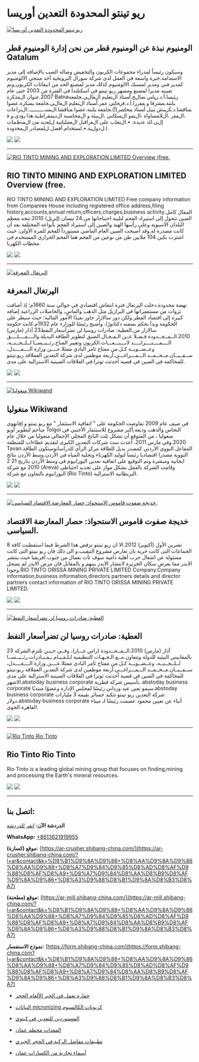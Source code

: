 # ريو تينتو المحدودة التعدين أوريسا

<a href="https://swt.shibang-china.com/?l=ar&img&k=%D8%B1%D9%8A%D9%88+%D8%AA%D9%8A%D9%86%D8%AA%D9%88+%D8%A7%D9%84%D9%85%D8%AD%D8%AF%D9%88%D8%AF%D8%A9+%D8%A7%D9%84%D8%AA%D8%B9%D8%AF%D9%8A%D9%86+%D8%A3%D9%88%D8%B1%D9%8A%D8%B3%D8%A7" target="_blank">![ريو تينتو المحدودة التعدين أوريسا](http://static.shibang-china.com/all-800x300/1109.jpg)</a>

## الومنيوم نبذة عن الومنيوم قطر من نحن إدارة الومنيوم قطر Qatalum
وسيكون رئيساً لمدراء مجموعات الكربون والتخفيض وصالة الصب بالإضافة إلى مدير الاستدامة.خبرة واسعة في العمل لدى شركة سورال النرويجية أحد منتجي الالومنيوم كمدير فني ومدير لمسبك الالومنيوم كذلك مدير لمصنع الحد من انبعاثات الكربون,وتم تعيينه مديرا لمصنع ومصهر ريو تينتو في اسكتلندا في الفترة من 2003 حتى عام 2007.ﻋﻨوان اﻝﻤذﻜرة Batnaرﺌﻴﺴﺎ.أ.د.زﻴﺎﻨﻲ ﺼﺎﻝﺢ.أﺴﺘﺎذ اﻝﺘﻌﻠﻴم اﻝﻌﺎﻝﻲ.ﺠﺎﻤﻌﺔ ﺒﺎﺘﻨﺔ.ﻤﺸرﻓﺎ و ﻤﻘررا.أ.د.ﻓرﺤﺎﺘﻲ ﻋﻤر.أﺴﺘﺎذ اﻝﺘﻌﻠﻴم اﻝﻌﺎﻝﻲ.ﺠﺎﻤﻌﺔ ﺒﺴﻜرة.ﻋﻀوا ﻤﻨﺎﻗﺸﺎ.د.ﻜرﻴﺒش ﻨﺒﻴل.أﺴﺘﺎذ ﻤﺤﺎﻀر(أ).ﺠﺎﻤﻌﺔ ﺒﺎﺘﻨﺔ.ﻋﻀوا ﻤﻨﺎﻗﺸﺎ.اﻝﺴﻨ.ـــــــــ.:اﻝﻨزاﻋﺎت ،اﻝﻔﻘر ،اﻝﻼﻤﺴﺎواة ،اﻝﻨﻤو اﻝﺴﻜﺎﻨﻲ ،اﻝﺒﻴﺌﺔ و اﻝﻤﺤﺎﺴﺒﺔ اﻝدﻴﻤﻘراطﻴﺔ.ﻫذا ﻴؤدي.و ﻓ إﻝﻰ.اﺌد ﻋدﻴدة: •.اﻝﺘﻐﻠب ﻋﻠﻰ اﻝﻌراﻗﻴل اﻝﻌﻤﻠﻴﺎﺘﻴﺔ ﻝﻠﻌدﻴد ﻤن اﻝﻤﻨظﻤﺎت ا.ﻝدوﻝﻴﺔ.•.اﺴﺘﺨدام.أﻓﻀل.ﻝﻠﻤﺼﺎدر اﻝﻤﺤدودة.


<a href="https://whatsapp.shibangsoft.com/WhatsApp.php" target="_blank" title="WhatsApp">![](http://static.shibang-china.com/icon/whatsapp.png)</a> <a href="https://swt.shibang-china.com/?l=ar&icon&k=%D8%B1%D9%8A%D9%88+%D8%AA%D9%8A%D9%86%D8%AA%D9%88+%D8%A7%D9%84%D9%85%D8%AD%D8%AF%D9%88%D8%AF%D8%A9+%D8%A7%D9%84%D8%AA%D8%B9%D8%AF%D9%8A%D9%86+%D8%A3%D9%88%D8%B1%D9%8A%D8%B3%D8%A7" target="_blank">![](http://static.shibang-china.com/icon/chat-ar.png)</a>

---

<a href="https://swt.shibang-china.com/?l=ar&img&k=%D8%B1%D9%8A%D9%88+%D8%AA%D9%8A%D9%86%D8%AA%D9%88+%D8%A7%D9%84%D9%85%D8%AD%D8%AF%D9%88%D8%AF%D8%A9+%D8%A7%D9%84%D8%AA%D8%B9%D8%AF%D9%8A%D9%86+%D8%A3%D9%88%D8%B1%D9%8A%D8%B3%D8%A7" target="_blank">![RIO TINTO MINING AND EXPLORATION LIMITED Overview (free.](http://static.shibang-china.com/all-800x300/80.jpg)</a>

## RIO TINTO MINING AND EXPLORATION LIMITED Overview (free.
RIO TINTO MINING AND EXPLORATION LIMITED Free company information from Companies House including registered office address,filing history,accounts,annual return,officers,charges,business activity.المقال كامل الصين تتحول إلى استيراد الفحم لتلبية احتياجاتها من.24 نيسان (إبريل) 2010.تتجه معظم البلدان الآسيوية وعلى رأسها الهند والصين إلى استيراد الفحم بأنواعه المختلفة بعد أن كانت مصدرة له.وقد أصبحت الصين العام الماضي مستورداً للفحم للمرة الأولى، حيث اشترت بكين 104 ملايين طن من نوعين من الفحم هما الفحم الحراري المستخدم في محطات الكهربا.


<a href="https://whatsapp.shibangsoft.com/WhatsApp.php" target="_blank" title="WhatsApp">![](http://static.shibang-china.com/icon/whatsapp.png)</a> <a href="https://swt.shibang-china.com/?l=ar&icon&k=%D8%B1%D9%8A%D9%88+%D8%AA%D9%8A%D9%86%D8%AA%D9%88+%D8%A7%D9%84%D9%85%D8%AD%D8%AF%D9%88%D8%AF%D8%A9+%D8%A7%D9%84%D8%AA%D8%B9%D8%AF%D9%8A%D9%86+%D8%A3%D9%88%D8%B1%D9%8A%D8%B3%D8%A7" target="_blank">![](http://static.shibang-china.com/icon/chat-ar.png)</a>

---

<a href="https://swt.shibang-china.com/?l=ar&img&k=%D8%B1%D9%8A%D9%88+%D8%AA%D9%8A%D9%86%D8%AA%D9%88+%D8%A7%D9%84%D9%85%D8%AD%D8%AF%D9%88%D8%AF%D8%A9+%D8%A7%D9%84%D8%AA%D8%B9%D8%AF%D9%8A%D9%86+%D8%A3%D9%88%D8%B1%D9%8A%D8%B3%D8%A7" target="_blank">![الپرتغال المعرفة](http://static.shibang-china.com/all-800x300/273.jpg)</a>

## الپرتغال المعرفة
نهضة محدودة.دخلت الپرتغال فترة انتعاش اقتصادي في حوالي سنة 1660م؛ إذ أضافت ثروات من مستعمراتها في البرازيل مثل الذهب والماس، والحاصلات الزراعية إضافة كبيرة إلى اقتصاد القطر.ولكن دور سالازار جاوز بعيدًا الأمور المالية؛ حيث سيطر على الحكومة وبدأ يحكم بصفته دكتاتورًا، وأصبح رئيسًا للوزارء عام 1932م.كانت حكومة سالازار من.اﻟﻌﻄﻴﺔ: ﺻﺎدرات روﺳﻴﺎ ﻟﻦ ﺗﻀﺮأﺳﻌﺎر اﻟﻨﻔﻂ23 آذار (مارس) 2010.اﻟــﻤــﺤــﺪودة ﻓـﻀـﻼ ﻋــﻦ اﻟـﻤـﺠـﺎل.اﻟﻀﻴﻖ ﻟﺘﻄﻮﻳﺮ اﻟﻄﺎﻗﺔ اﻟﺒﺪﻳﻠﺔ.واﻟــــﻘــــﻠــــﻖ اﻟــــﻤــــﺘــــﺰاﻳــــﺪ ﻻﻧـــﺒـــﻌـــﺎث.اﻟﻜﺮﺑﻮن وﺗﻐﻴﻴﺮ اﻟﻤﻨﺎخ.رﺋــﻴــﺴــﺎ ﻟــﻠــﺠــﻨــﺔ، وﻋــﻀــﻮﻳــﺔ ﻛـﻞ.ﻣﻦ ﻣﻔﺘﺎح ﺛﺎﻣﺮ اﻟﺒﺎدي ﻣﻤﺜﻼ.ﻋــــﻦ وزارة اﻟــــﻌــــﺪل، ﺳــﻔــﻴــﺎن.ﻣــﺤــﻤــﺪ اﻟـــﻤـــﺮاﻏـــﻲ.أرﺑﻌﺔ ﻣﻮﻇﻔﻴﻦ ﻟﺪى ﺷﺮﻛﺔ اﻟﺘﻌﺪﻳﻦ اﻟﻌﻤﻼﻗﺔ رﻳﻮ.ﺗﻴﻨﺘﻮ ﻟﻠﻤﺤﺎﻛﻤﺔ ﻓﻲ اﻟﺼﻴﻦ ﻓﻲ ﻗﻀﻴﺔ أﺣﺪﺛﺖ ﺗﻮﺗﺮا.ﻓﻲ اﻟﻌﻼﻗﺎت اﻟﺼﻴﻨﻴﺔ اﻻﺳﺘﺮاﻟﻴﺔ ﻋﻠﻰ ﻣﺪى.


<a href="https://whatsapp.shibangsoft.com/WhatsApp.php" target="_blank" title="WhatsApp">![](http://static.shibang-china.com/icon/whatsapp.png)</a> <a href="https://swt.shibang-china.com/?l=ar&icon&k=%D8%B1%D9%8A%D9%88+%D8%AA%D9%8A%D9%86%D8%AA%D9%88+%D8%A7%D9%84%D9%85%D8%AD%D8%AF%D9%88%D8%AF%D8%A9+%D8%A7%D9%84%D8%AA%D8%B9%D8%AF%D9%8A%D9%86+%D8%A3%D9%88%D8%B1%D9%8A%D8%B3%D8%A7" target="_blank">![](http://static.shibang-china.com/icon/chat-ar.png)</a>

---

<a href="https://swt.shibang-china.com/?l=ar&img&k=%D8%B1%D9%8A%D9%88+%D8%AA%D9%8A%D9%86%D8%AA%D9%88+%D8%A7%D9%84%D9%85%D8%AD%D8%AF%D9%88%D8%AF%D8%A9+%D8%A7%D9%84%D8%AA%D8%B9%D8%AF%D9%8A%D9%86+%D8%A3%D9%88%D8%B1%D9%8A%D8%B3%D8%A7" target="_blank">![منغوليا Wikiwand](http://static.shibang-china.com/all-800x300/823.jpg)</a>

## منغوليا Wikiwand
في صيف عام 2009 تفاوضت الحكومة على &quot; اتفاقية الاستثمار &quot; مع ريو تينتو و إفانهوي مناجم لتطوير أويو Tolgoi النحاس والذهب وديعة,أكبر مشروع للاستثمار الأجنبي في منغوليا ، من المتوقع أن تشكل ثلث الناتج المحلي الإجمالي منغوليا من خلال عام 2020.وفي مارس 2011، أعدت ست شركات التعدين الكبرى لتقديم عطاءات للمنطقة Tavan.المفاعل النووي الاردني كمصدر بديل للطاقة مركز الرأي للدراساتوستكون الطاقة النووية مصدرا اقتصاديا رئيسا لتوليد الكهرباء وتحلية المياه في الأردن.وسط الأردن نتائج ايجابية ومبشرة وتم التوقيع على اتفاقية تعدين اليورانيوم في وسط الأردن بتاريخ 21 2 2010 مع شركة (Areva) وقامت الشركة بالعمل بشكل مواز على تحديد احتياطي اليورانيوم بالتعاون مع شركة (Rio Tinto) البريطانية الاسترالية.


<a href="https://whatsapp.shibangsoft.com/WhatsApp.php" target="_blank" title="WhatsApp">![](http://static.shibang-china.com/icon/whatsapp.png)</a> <a href="https://swt.shibang-china.com/?l=ar&icon&k=%D8%B1%D9%8A%D9%88+%D8%AA%D9%8A%D9%86%D8%AA%D9%88+%D8%A7%D9%84%D9%85%D8%AD%D8%AF%D9%88%D8%AF%D8%A9+%D8%A7%D9%84%D8%AA%D8%B9%D8%AF%D9%8A%D9%86+%D8%A3%D9%88%D8%B1%D9%8A%D8%B3%D8%A7" target="_blank">![](http://static.shibang-china.com/icon/chat-ar.png)</a>

---

<a href="https://swt.shibang-china.com/?l=ar&img&k=%D8%B1%D9%8A%D9%88+%D8%AA%D9%8A%D9%86%D8%AA%D9%88+%D8%A7%D9%84%D9%85%D8%AD%D8%AF%D9%88%D8%AF%D8%A9+%D8%A7%D9%84%D8%AA%D8%B9%D8%AF%D9%8A%D9%86+%D8%A3%D9%88%D8%B1%D9%8A%D8%B3%D8%A7" target="_blank">![خديجة صفوت قاموس الاستحواذ: حصار المعارضة الاقتصاد السياسى.](http://static.shibang-china.com/all-800x300/449.jpg)</a>

## خديجة صفوت قاموس الاستحواذ: حصار المعارضة الاقتصاد السياسى.
8 تشرين الأول (أكتوبر) 2012.الا ان ريو تينتو ترفض هذا الشرط فيما استقطبت كافة الجماعات التى كانت حرية بان تعارض مشروع التنقيب.و الى ذلك فان ربو تينتو التى كانت مسئولة عن اشعال حرب أهلية دامية سوف تأت بعمال من جنوب افريقيا حيث ينتشر الايدز مما يعرض سكان الجزيرة لانتشار الايدز بينهم.و بالمقابل فان مرض الايدز لم يسجل وجودا.RIO TINTO ORISSA MINING PRIVATE LIMITED Company.Company information,business information,directors partners details and director partners contact information of RIO TINTO ORISSA MINING PRIVATE LIMITED.


<a href="https://whatsapp.shibangsoft.com/WhatsApp.php" target="_blank" title="WhatsApp">![](http://static.shibang-china.com/icon/whatsapp.png)</a> <a href="https://swt.shibang-china.com/?l=ar&icon&k=%D8%B1%D9%8A%D9%88+%D8%AA%D9%8A%D9%86%D8%AA%D9%88+%D8%A7%D9%84%D9%85%D8%AD%D8%AF%D9%88%D8%AF%D8%A9+%D8%A7%D9%84%D8%AA%D8%B9%D8%AF%D9%8A%D9%86+%D8%A3%D9%88%D8%B1%D9%8A%D8%B3%D8%A7" target="_blank">![](http://static.shibang-china.com/icon/chat-ar.png)</a>

---

<a href="https://swt.shibang-china.com/?l=ar&img&k=%D8%B1%D9%8A%D9%88+%D8%AA%D9%8A%D9%86%D8%AA%D9%88+%D8%A7%D9%84%D9%85%D8%AD%D8%AF%D9%88%D8%AF%D8%A9+%D8%A7%D9%84%D8%AA%D8%B9%D8%AF%D9%8A%D9%86+%D8%A3%D9%88%D8%B1%D9%8A%D8%B3%D8%A7" target="_blank">![اﻟﻌﻄﻴﺔ: ﺻﺎدرات روﺳﻴﺎ ﻟﻦ ﺗﻀﺮأﺳﻌﺎر اﻟﻨﻔﻂ](http://static.shibang-china.com/all-800x300/72.jpg)</a>

## اﻟﻌﻄﻴﺔ: ﺻﺎدرات روﺳﻴﺎ ﻟﻦ ﺗﻀﺮأﺳﻌﺎر اﻟﻨﻔﻂ
23 آذار (مارس) 2010.اﻟــﻤــﺤــﺪودة (راس ﻏـــﺎز)، وﻓــﻲ ﺣـﻴـﻦ ﺗﻠﺘﺰم.اﻟﺸﺮﻛﺔ ﺑﺎﻟﻤﻘﺎﻳﻴﺲ اﻟﺒﻴﺌﻴﺔ ﻟﻠﺪوﻟﺔ وﺗﺘﻌﺎون.ﻣــﻊ اﻟـﺠـﻬـﺎت اﻟﺘﻨﻈﻴﻤﻴﺔ ﻟـﻠـﻘـﻴـﺎم ﺑـﻤـﺒـﺎدرات.رﺋــﻴــﺴــﺎ ﻟــﻠــﺠــﻨــﺔ، وﻋــﻀــﻮﻳــﺔ ﻛـﻞ.ﻣﻦ ﻣﻔﺘﺎح ﺛﺎﻣﺮ اﻟﺒﺎدي ﻣﻤﺜﻼ.ﻋــــﻦ وزارة اﻟــــﻌــــﺪل، ﺳــﻔــﻴــﺎن.ﻣــﺤــﻤــﺪ اﻟـــﻤـــﺮاﻏـــﻲ.أرﺑﻌﺔ ﻣﻮﻇﻔﻴﻦ ﻟﺪى ﺷﺮﻛﺔ اﻟﺘﻌﺪﻳﻦ اﻟﻌﻤﻼﻗﺔ رﻳﻮ.ﺗﻴﻨﺘﻮ ﻟﻠﻤﺤﺎﻛﻤﺔ ﻓﻲ اﻟﺼﻴﻦ ﻓﻲ ﻗﻀﻴﺔ أﺣﺪﺛﺖ ﺗﻮﺗﺮا.ﻓﻲ اﻟﻌﻼﻗﺎت اﻟﺼﻴﻨﻴﺔ اﻻﺳﺘﺮاﻟﻴﺔ ﻋﻠﻰ ﻣﺪى اﻻﺷﻬﺮ.abstoday business corporate تأسيس شركة قطرية..abstoday business corporate سيمو تعين عيد ورداني رئيسًا لمجلس الإدارة وعضوًا منتدبًا.abstoday business corporate شركة التعدين ريو تينتو تتكبد خسائر بقيمة 3 مليارات دولار.abstoday business corporate أنباء عن تعيين محمود عصمت رئيسًا لـ ميناء القاهرة الجوي.


<a href="https://whatsapp.shibangsoft.com/WhatsApp.php" target="_blank" title="WhatsApp">![](http://static.shibang-china.com/icon/whatsapp.png)</a> <a href="https://swt.shibang-china.com/?l=ar&icon&k=%D8%B1%D9%8A%D9%88+%D8%AA%D9%8A%D9%86%D8%AA%D9%88+%D8%A7%D9%84%D9%85%D8%AD%D8%AF%D9%88%D8%AF%D8%A9+%D8%A7%D9%84%D8%AA%D8%B9%D8%AF%D9%8A%D9%86+%D8%A3%D9%88%D8%B1%D9%8A%D8%B3%D8%A7" target="_blank">![](http://static.shibang-china.com/icon/chat-ar.png)</a>

---

<a href="https://swt.shibang-china.com/?l=ar&img&k=%D8%B1%D9%8A%D9%88+%D8%AA%D9%8A%D9%86%D8%AA%D9%88+%D8%A7%D9%84%D9%85%D8%AD%D8%AF%D9%88%D8%AF%D8%A9+%D8%A7%D9%84%D8%AA%D8%B9%D8%AF%D9%8A%D9%86+%D8%A3%D9%88%D8%B1%D9%8A%D8%B3%D8%A7" target="_blank">![Rio Tinto Rio Tinto](http://static.shibang-china.com/all-800x300/223.jpg)</a>

## Rio Tinto Rio Tinto
Rio Tinto is a leading global mining group that focuses on finding,mining and processing the Earth&#39;s mineral resources.

<a href="https://whatsapp.shibangsoft.com/WhatsApp.php" target="_blank" title="WhatsApp">![](http://static.shibang-china.com/icon/whatsapp.png)</a> <a href="https://swt.shibang-china.com/?l=ar&icon&k=%D8%B1%D9%8A%D9%88+%D8%AA%D9%8A%D9%86%D8%AA%D9%88+%D8%A7%D9%84%D9%85%D8%AD%D8%AF%D9%88%D8%AF%D8%A9+%D8%A7%D9%84%D8%AA%D8%B9%D8%AF%D9%8A%D9%86+%D8%A3%D9%88%D8%B1%D9%8A%D8%B3%D8%A7" target="_blank">![](http://static.shibang-china.com/icon/chat-ar.png)</a>

---
## اتصل بنا:

**الدردشة الآن:** [انقر للدردشة](https://swt.shibang-china.com?l=ar&contact&k=%D8%B1%D9%8A%D9%88+%D8%AA%D9%8A%D9%86%D8%AA%D9%88+%D8%A7%D9%84%D9%85%D8%AD%D8%AF%D9%88%D8%AF%D8%A9+%D8%A7%D9%84%D8%AA%D8%B9%D8%AF%D9%8A%D9%86+%D8%A3%D9%88%D8%B1%D9%8A%D8%B3%D8%A7)

**WhatsApp:**  [+8613621919955](https://whatsapp.shibangsoft.com/WhatsApp.php)

**موقع (كسارة):** [https://ar-crusher.shibang-china.com/](https://ar-crusher.shibang-china.com/?l=ar&contact&k=%D8%B1%D9%8A%D9%88+%D8%AA%D9%8A%D9%86%D8%AA%D9%88+%D8%A7%D9%84%D9%85%D8%AD%D8%AF%D9%88%D8%AF%D8%A9+%D8%A7%D9%84%D8%AA%D8%B9%D8%AF%D9%8A%D9%86+%D8%A3%D9%88%D8%B1%D9%8A%D8%B3%D8%A7)

**موقع (مطحنة):** [https://ar-mill.shibang-china.com/](https://ar-mill.shibang-china.com/?l=ar&contact&k=%D8%B1%D9%8A%D9%88+%D8%AA%D9%8A%D9%86%D8%AA%D9%88+%D8%A7%D9%84%D9%85%D8%AD%D8%AF%D9%88%D8%AF%D8%A9+%D8%A7%D9%84%D8%AA%D8%B9%D8%AF%D9%8A%D9%86+%D8%A3%D9%88%D8%B1%D9%8A%D8%B3%D8%A7)

**نموذج الاستفسار:** [https://form.shibang-china.com](https://form.shibang-china.com?l=ar&contact&k=%D8%B1%D9%8A%D9%88+%D8%AA%D9%8A%D9%86%D8%AA%D9%88+%D8%A7%D9%84%D9%85%D8%AD%D8%AF%D9%88%D8%AF%D8%A9+%D8%A7%D9%84%D8%AA%D8%B9%D8%AF%D9%8A%D9%86+%D8%A3%D9%88%D8%B1%D9%8A%D8%B3%D8%A7)

* [حفارة تعمل في الجير الألغام الحجر](../29/%D8%AD%D9%81%D8%A7%D8%B1%D8%A9%20%D8%AA%D8%B9%D9%85%D9%84%20%D9%81%D9%8A%20%D8%A7%D9%84%D8%AC%D9%8A%D8%B1%20%D8%A7%D9%84%D8%A3%D9%84%D8%BA%D8%A7%D9%85%20%D8%A7%D9%84%D8%AD%D8%AC%D8%B1.md)

* [النباتات micronizing كربونات الكالسيوم](../29/%D8%A7%D9%84%D9%86%D8%A8%D8%A7%D8%AA%D8%A7%D8%AA%20micronizing%20%D9%83%D8%B1%D8%A8%D9%88%D9%86%D8%A7%D8%AA%20%D8%A7%D9%84%D9%83%D8%A7%D9%84%D8%B3%D9%8A%D9%88%D9%85.md)

* [المستوردين للتعدين في كيتوي](../27/%D8%A7%D9%84%D9%85%D8%B3%D8%AA%D9%88%D8%B1%D8%AF%D9%8A%D9%86%20%D9%84%D9%84%D8%AA%D8%B9%D8%AF%D9%8A%D9%86%20%D9%81%D9%8A%20%D9%83%D9%8A%D8%AA%D9%88%D9%8A.md)

* [المعدات محطم عمان](../27/%D8%A7%D9%84%D9%85%D8%B9%D8%AF%D8%A7%D8%AA%20%D9%85%D8%AD%D8%B7%D9%85%20%D8%B9%D9%85%D8%A7%D9%86.md)

* [تطبيقات مفاصل الركبة في الحجر الجيري](../29/%D8%AA%D8%B7%D8%A8%D9%8A%D9%82%D8%A7%D8%AA%20%D9%85%D9%81%D8%A7%D8%B5%D9%84%20%D8%A7%D9%84%D8%B1%D9%83%D8%A8%D8%A9%20%D9%81%D9%8A%20%D8%A7%D9%84%D8%AD%D8%AC%D8%B1%20%D8%A7%D9%84%D8%AC%D9%8A%D8%B1%D9%8A.md)

* [أسماء تجارية من الكسارات عمان](../26/%D8%A3%D8%B3%D9%85%D8%A7%D8%A1%20%D8%AA%D8%AC%D8%A7%D8%B1%D9%8A%D8%A9%20%D9%85%D9%86%20%D8%A7%D9%84%D9%83%D8%B3%D8%A7%D8%B1%D8%A7%D8%AA%20%D8%B9%D9%85%D8%A7%D9%86.md)